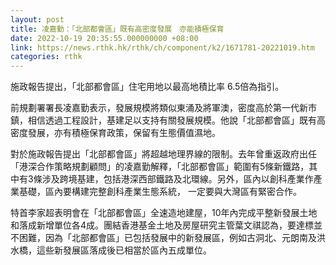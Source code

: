 ```yaml
---
layout: post
title: 凌嘉勤：「北部都會區」既有高密度發展　亦能積極保育
date: 2022-10-19 20:35:55.000000000 +08:00
link: https://news.rthk.hk/rthk/ch/component/k2/1671781-20221019.htm
categories: rthk
---
```


施政報告提出，「北部都會區」住宅用地以最高地積比率 6.5倍為指引。

前規劃署署長凌嘉勤表示，發展規模將類似東涌及將軍澳，密度高於第一代新市鎮，相信透過工程設計，基建足以支持有關發展規模。他說「北部都會區」既有高密度發展，亦有積極保育政策，保留有生態價值濕地。

對於施政報告提出「北部都會區」將超越地理界線的限制。去年曾重返政府出任「港深合作策略規劃顧問」的凌嘉勤解釋，「北部都會區」範圍有5條新鐵路，其中有3條涉及跨境基建，包括港深西部鐵路及北環線。另外，區內以創科產業作產業基礎，區內要構建完整創科產業生態系統， 一定要與大灣區有緊密合作。

特首李家超表明會在「北部都會區」全速造地建屋，10年內完成平整新發展土地和落成新增單位各4成。團結香港基金土地及房屋研究主管葉文祺認為，要達標並不困難，因為「北部都會區」已包括發展中的新發展區，例如古洞北、元朗南及洪水橋，這些新發展區落成後已相當於區內五成單位。

